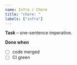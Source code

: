 ```yaml
---
name: Infra / Chore
title: "chore: "
labels: ["infra"]
---
```


**Task** – one-sentence imperative.

**Done when**
- [ ] code merged
- [ ] CI green